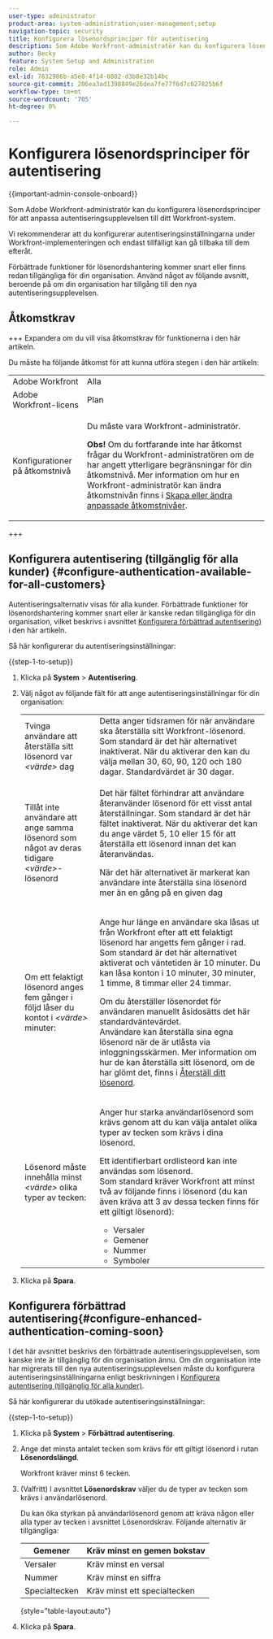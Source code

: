 ```yaml
---
user-type: administrator
product-area: system-administration;user-management;setup
navigation-topic: security
title: Konfigurera lösenordsprinciper för autentisering
description: Som Adobe Workfront-administratör kan du konfigurera lösenordsprinciper för att anpassa autentiseringsupplevelsen till ditt Workfront-system.
author: Becky
feature: System Setup and Administration
role: Admin
exl-id: 7832986b-a5e8-4f14-8802-d3b8e32b14bc
source-git-commit: 206ea3ad1398849e26dea7fe77f6d7c027825b6f
workflow-type: tm+mt
source-wordcount: '705'
ht-degree: 0%

---
```


# Konfigurera lösenordsprinciper för autentisering

{{important-admin-console-onboard}}

Som Adobe Workfront-administratör kan du konfigurera lösenordsprinciper för att anpassa autentiseringsupplevelsen till ditt Workfront-system.

Vi rekommenderar att du konfigurerar autentiseringsinställningarna under Workfront-implementeringen och endast tillfälligt kan gå tillbaka till dem efteråt.

Förbättrade funktioner för lösenordshantering kommer snart eller finns redan tillgängliga för din organisation. Använd något av följande avsnitt, beroende på om din organisation har tillgång till den nya autentiseringsupplevelsen.

## Åtkomstkrav

+++ Expandera om du vill visa åtkomstkrav för funktionerna i den här artikeln.

Du måste ha följande åtkomst för att kunna utföra stegen i den här artikeln:

<table style="table-layout:auto"> 
 <col> 
 <col> 
 <tbody> 
  <tr> 
   <td role="rowheader">Adobe Workfront</td> 
   <td>Alla</td> 
  </tr> 
  <tr> 
   <td role="rowheader">Adobe Workfront-licens</td> 
   <td>Plan</td> 
  </tr> 
  <tr> 
   <td role="rowheader">Konfigurationer på åtkomstnivå</td> 
   <td> <p>Du måste vara Workfront-administratör.</p> <p><b>Obs!</b> Om du fortfarande inte har åtkomst frågar du Workfront-administratören om de har angett ytterligare begränsningar för din åtkomstnivå. Mer information om hur en Workfront-administratör kan ändra åtkomstnivån finns i <a href="../../../administration-and-setup/add-users/configure-and-grant-access/create-modify-access-levels.md" class="MCXref xref">Skapa eller ändra anpassade åtkomstnivåer</a>.</p> </td> 
  </tr> 
 </tbody> 
</table>

+++

## Konfigurera autentisering (tillgänglig för alla kunder) {#configure-authentication-available-for-all-customers}

Autentiseringsalternativ visas för alla kunder. Förbättrade funktioner för lösenordshantering kommer snart eller är kanske redan tillgängliga för din organisation, vilket beskrivs i avsnittet [Konfigurera förbättrad autentisering)](#configure-enhanced-authentication-coming-soon) i den här artikeln.

Så här konfigurerar du autentiseringsinställningar:

{{step-1-to-setup}}

1. Klicka på **System** > **Autentisering**.

1. Välj något av följande fält för att ange autentiseringsinställningar för din organisation:

   <table style="table-layout:auto"> 
    <col> 
    <col> 
    <tbody> 
     <tr> 
      <td role="rowheader">Tvinga användare att återställa sitt lösenord var <em>&lt;värde&gt;</em> dag</td> 
      <td>Detta anger tidsramen för när användare ska återställa sitt Workfront-lösenord. Som standard är det här alternativet inaktiverat. När du aktiverar den kan du välja mellan 30, 60, 90, 120 och 180 dagar. Standardvärdet är 30 dagar.</td> 
     </tr> 
     <tr> 
      <td role="rowheader">Tillåt inte användare att ange samma lösenord som något av deras tidigare <em>&lt;värde&gt;</em>-lösenord</td> 
      <td> <p>Det här fältet förhindrar att användare återanvänder lösenord för ett visst antal återställningar. Som standard är det här fältet inaktiverat. När du aktiverar det kan du ange värdet 5, 10 eller 15 för att återställa ett lösenord innan det kan återanvändas.</p> <p>När det här alternativet är markerat kan användare inte återställa sina lösenord mer än en gång på en given dag</p> </td> 
     </tr> 
     <tr> 
      <td role="rowheader">Om ett felaktigt lösenord anges fem gånger i följd låser du kontot i <em>&lt;värde&gt;</em> minuter: </td> 
      <td> <p>Ange hur länge en användare ska låsas ut från Workfront efter att ett felaktigt lösenord har angetts fem gånger i rad. Som standard är det här alternativet aktiverat och väntetiden är 10 minuter. Du kan låsa konton i 10 minuter, 30 minuter, 1 timme, 8 timmar eller 24 timmar. </p> <p>Om du återställer lösenordet för användaren manuellt åsidosätts det här standardväntevärdet. <br>Användare kan återställa sina egna lösenord när de är utlåsta via inloggningsskärmen. Mer information om hur de kan återställa sitt lösenord, om de har glömt det, finns i <a href="../../../workfront-basics/manage-your-account-and-profile/managing-your-workfront-account/reset-your-password.md" class="MCXref xref">Återställ ditt lösenord</a>.</p> </td> 
     </tr> 
     <tr> 
      <td role="rowheader">Lösenord måste innehålla minst <em>&lt;värde&gt;</em> olika typer av tecken:</td> 
      <td> <p>Anger hur starka användarlösenord som krävs genom att du kan välja antalet olika typer av tecken som krävs i dina lösenord.</p> <p>Ett identifierbart ordlisteord kan inte användas som lösenord.<br>Som standard kräver Workfront att minst två av följande finns i lösenord (du kan även kräva att 3 av dessa tecken finns för ett giltigt lösenord): </p> 
       <ul> 
        <li>Versaler</li> 
        <li>Gemener</li> 
        <li>Nummer</li> 
        <li>Symboler</li> 
       </ul> </td> 
     </tr> 
    </tbody> 
   </table>

1. Klicka på **Spara**.

## Konfigurera förbättrad autentisering{#configure-enhanced-authentication-coming-soon}

I det här avsnittet beskrivs den förbättrade autentiseringsupplevelsen, som kanske inte är tillgänglig för din organisation ännu. Om din organisation inte har migrerats till den nya autentiseringsupplevelsen måste du konfigurera autentiseringsinställningarna enligt beskrivningen i [Konfigurera autentisering (tillgänglig för alla kunder)](#configure-authentication-available-for-all-customers).

Så här konfigurerar du utökade autentiseringsinställningar:

{{step-1-to-setup}}

1. Klicka på **System** > **Förbättrad autentisering**.
1. Ange det minsta antalet tecken som krävs för ett giltigt lösenord i rutan **Lösenordslängd**.

   Workfront kräver minst 6 tecken.

1. (Valfritt) I avsnittet **Lösenordskrav** väljer du de typer av tecken som krävs i användarlösenord.

   Du kan öka styrkan på användarlösenord genom att kräva någon eller alla typer av tecken i avsnittet Lösenordskrav. Följande alternativ är tillgängliga:

   | Gemener | Kräv minst en gemen bokstav |
   |---|---|
   | Versaler | Kräv minst en versal |
   | Nummer | Kräv minst en siffra |
   | Specialtecken | Kräv minst ett specialtecken |

   {style="table-layout:auto"}

1. Klicka på **Spara**.
